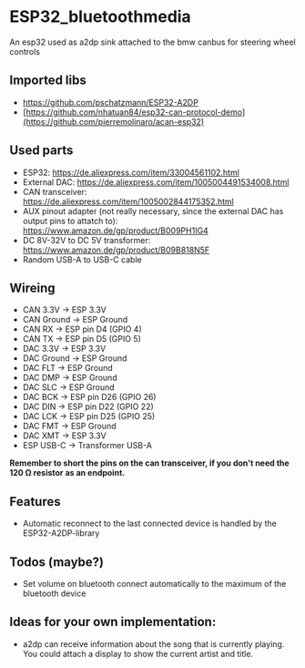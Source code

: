 # ESP32_bluetoothmedia
An esp32 used as a2dp sink attached to the bmw canbus for steering wheel controls

## Imported libs
* https://github.com/pschatzmann/ESP32-A2DP
* [https://github.com/nhatuan84/esp32-can-protocol-demo](https://github.com/pierremolinaro/acan-esp32)

## Used parts
* ESP32: https://de.aliexpress.com/item/33004561102.html
* External DAC: https://de.aliexpress.com/item/1005004491534008.html
* CAN transceiver: https://de.aliexpress.com/item/1005002844175352.html
* AUX pinout adapter (not really necessary, since the external DAC has output pins to attatch to): https://www.amazon.de/gp/product/B009PH1IG4
* DC 8V-32V to DC 5V transformer: https://www.amazon.de/gp/product/B09B818N5F
* Random USB-A to USB-C cable

## Wireing
* CAN 3.3V    -> ESP 3.3V
* CAN Ground  -> ESP Ground
* CAN RX      -> ESP pin D4 (GPIO 4)
* CAN TX      -> ESP pin D5 (GPIO 5)
* DAC 3.3V    -> ESP 3.3V
* DAC Ground  -> ESP Ground
* DAC FLT     -> ESP Ground
* DAC DMP     -> ESP Ground
* DAC SLC     -> ESP Ground
* DAC BCK     -> ESP pin D26 (GPIO 26)
* DAC DIN     -> ESP pin D22 (GPIO 22)
* DAC LCK     -> ESP pin D25 (GPIO 25)
* DAC FMT     -> ESP Ground
* DAC XMT     -> ESP 3.3V
* ESP USB-C   -> Transformer USB-A

**Remember to short the pins on the can transceiver, if you don't need the 120 Ω resistor as an endpoint.**

## Features
* Automatic reconnect to the last connected device is handled by the ESP32-A2DP-library

## Todos (maybe?)
* Set volume on bluetooth connect automatically to the maximum of the bluetooth device

## Ideas for your own implementation:
* a2dp can receive information about the song that is currently playing. You could attach a display to show the current artist and title.
